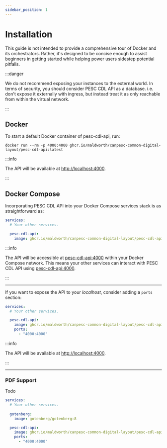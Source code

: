 ```yaml
---
sidebar_position: 1
---
```


# Installation

This guide is not intended to provide a comprehensive tour of Docker and its orchestrators. Rather, it's designed to
be concise enough to assist beginners in getting started while helping power users sidestep potential pitfalls.

:::danger

We do not recommend exposing your instances to the external world. In terms of security, you should consider PESC CDL API
as a database. i.e. don't expose it externally with ingress, but instead treat it as only reachable from within the virtual
network.

:::

## Docker

To start a default Docker container of pesc-cdl-api, run:

```
docker run --rm -p 4000:4000 ghcr.io/maldworth/canpesc-common-digital-layout/pesc-cdl-api:latest
```

:::info

The API will be available at [http://localhost:4000](http://localhost:4000).

:::

## Docker Compose

Incorporating PESC CDL API into your Docker Compose services stack is as straightforward as:

```yaml title="docker-compose.yml"
services:
  # Your other services.

  pesc-cdl-api:
    image: ghcr.io/maldworth/canpesc-common-digital-layout/pesc-cdl-api:latest
```

:::info


The API will be accessible at [pesc-cdl-api:4000](http://pesc-cdl-api:4000) within your Docker Compose network.
This means your other services can interact with PESC CDL API using [pesc-cdl-api:4000](http://pesc-cdl-api:4000).

:::

---

If you want to expose the API to your *localhost*, consider adding a `ports` section:

```yaml title="docker-compose.yml"
services:
  # Your other services.

  pesc-cdl-api:
    image: ghcr.io/maldworth/canpesc-common-digital-layout/pesc-cdl-api:latest
    ports:
      - "4000:4000"
```

:::info

The API will be available at [http://localhost:4000](http://localhost:4000).

:::

---

### PDF Support

Todo

```yaml title="docker-compose.yml"
services:
  # Your other services.
  
  gotenberg:
    image: gotenberg/gotenberg:8

  pesc-cdl-api:
    image: ghcr.io/maldworth/canpesc-common-digital-layout/pesc-cdl-api:latest
    ports:
      - "4000:4000"
```